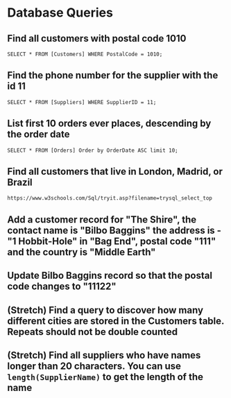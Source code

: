 # Database Queries

## Find all customers with postal code 1010

```SELECT * FROM [Customers] WHERE PostalCode = 1010;```

## Find the phone number for the supplier with the id 11

```SELECT * FROM [Suppliers] WHERE SupplierID = 11;```

## List first 10 orders ever places, descending by the order date

```SELECT * FROM [Orders] Order by OrderDate ASC limit 10;```

## Find all customers that live in London, Madrid, or Brazil

```https://www.w3schools.com/Sql/tryit.asp?filename=trysql_select_top```

## Add a customer record for "The Shire", the contact name is "Bilbo Baggins" the address is -"1 Hobbit-Hole" in "Bag End", postal code "111" and the country is "Middle Earth"

## Update Bilbo Baggins record so that the postal code changes to "11122"

## (Stretch) Find a query to discover how many different cities are stored in the Customers table. Repeats should not be double counted

## (Stretch) Find all suppliers who have names longer than 20 characters. You can use `length(SupplierName)` to get the length of the name
